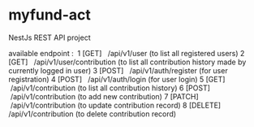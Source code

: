 # myfund-act
NestJs REST API project


available endpoint : 
1 [GET]   /api/v1/user (to list all registered users)
2 [GET]   /api/v1/user/contribution (to list all contribution history made by currently logged in user)
3 [POST]   /api/v1/auth/register (for user registration)
4 [POST]   /api/v1/auth/login (for user login)
5 [GET]   /api/v1/contribution (to list all contribution history)
6 [POST]   /api/v1/contribution (to add new contribution)
7 [PATCH]   /api/v1/contribution (to update contribution record)
8 [DELETE]   /api/v1/contribution (to delete contribution record)
